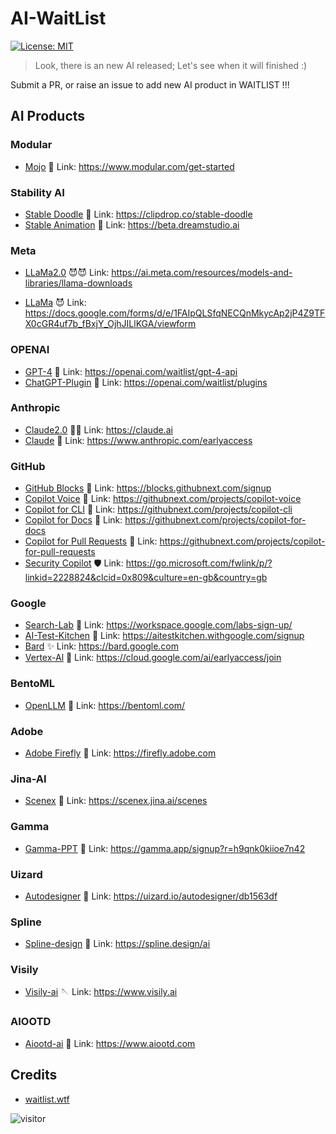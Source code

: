 # AI-WaitList

[![License: MIT](https://img.shields.io/badge/License-MIT-green.svg)](https://opensource.org/licenses/MIT)

> Look, there is an new AI released; Let's see when it will finished :)

Submit a PR, or raise an issue to add new AI product in WAITLIST !!!

## AI Products

### Modular

- [Mojo](https://www.modular.com/get-started) 🤡 Link: <https://www.modular.com/get-started>

### Stability AI

- [Stable Doodle](https://clipdrop.co/stable-doodle) 🎨 Link: <https://clipdrop.co/stable-doodle>
- [Stable Animation](https://beta.dreamstudio.ai) 🎨 Link: <https://beta.dreamstudio.ai>

### Meta

- [LLaMa2.0](https://ai.meta.com/resources/models-and-libraries/llama-downloads) 😈😈 Link: <https://ai.meta.com/resources/models-and-libraries/llama-downloads>

- [LLaMa](https://docs.google.com/forms/d/e/1FAIpQLSfqNECQnMkycAp2jP4Z9TFX0cGR4uf7b_fBxjY_OjhJILlKGA/viewform) 😈 Link: https://docs.google.com/forms/d/e/1FAIpQLSfqNECQnMkycAp2jP4Z9TFX0cGR4uf7b_fBxjY_OjhJILlKGA/viewform

### OPENAI

- [GPT-4](https://openai.com/waitlist/gpt-4-api) 🤡 Link: https://openai.com/waitlist/gpt-4-api
- [ChatGPT-Plugin](https://openai.com/waitlist/plugins) 🤡 Link: https://openai.com/waitlist/plugins

### Anthropic

- [Claude2.0](https://claude.ai) 🤡🤡 Link: <https://claude.ai>
- [Claude](https://www.anthropic.com/earlyaccess) 🤡 Link: https://www.anthropic.com/earlyaccess

### GitHub

- [GitHub Blocks](https://blocks.githubnext.com/signup) 🤡 Link: https://blocks.githubnext.com/signup
- [Copilot Voice](https://githubnext.com/projects/copilot-voice) 🤡 Link: https://githubnext.com/projects/copilot-voice
- [Copilot for CLI](https://githubnext.com/projects/copilot-cli) 🤡 Link: https://githubnext.com/projects/copilot-cli
- [Copilot for Docs](https://githubnext.com/projects/copilot-for-docs) 🤡 Link: https://githubnext.com/projects/copilot-for-docs
- [Copilot for Pull Requests](https://githubnext.com/projects/copilot-for-pull-requests) 🤡 Link: https://githubnext.com/projects/copilot-for-pull-requests
- [Security Copilot](https://go.microsoft.com/fwlink/p/?linkid=2228824&clcid=0x809&culture=en-gb&country=gb) 🛡️ Link: https://go.microsoft.com/fwlink/p/?linkid=2228824&clcid=0x809&culture=en-gb&country=gb

### Google

- [Search-Lab](https://workspace.google.com/labs-sign-up/) 🤡 Link: <https://workspace.google.com/labs-sign-up/>
- [AI-Test-Kitchen](https://aitestkitchen.withgoogle.com/signup) 🎵 Link: <https://aitestkitchen.withgoogle.com/signup>
- [Bard](https://bard.google.com) ✨ Link: <https://bard.google.com>
- [Vertex-Al](https://cloud.google.com/ai/earlyaccess/join) 🤡 Link: https://cloud.google.com/ai/earlyaccess/join

### BentoML

- [OpenLLM](https://github.com/bentoml/OpenLLM) 🦾 Link: <https://bentoml.com/>

### Adobe

- [Adobe Firefly](https://firefly.adobe.com) 🤡 Link: https://firefly.adobe.com

### Jina-AI

- [Scenex](https://scenex.jina.ai/scenes) 🤡 Link: https://scenex.jina.ai/scenes

### Gamma

- [Gamma-PPT](https://gamma.app/signup?r=h9qnk0kiioe7n42) 🤡 Link: https://gamma.app/signup?r=h9qnk0kiioe7n42

### Uizard

- [Autodesigner](https://uizard.io/autodesigner/db1563df) 🤡 Link: https://uizard.io/autodesigner/db1563df

### Spline

- [Spline-design](https://spline.design/ai ) 🤡 Link: https://spline.design/ai 

### Visily

- [Visily-ai](https://www.visily.ai) 🪡 Link: https://www.visily.ai

### AIOOTD

- [Aiootd-ai](https://www.aiootd.com) 👗 Link: https://www.aiootd.com

## Credits

- [waitlist.wtf](https://waitlist.wtf)

![visitor](https://count.getloli.com/get/@waitlist?theme=gelbooru-h)